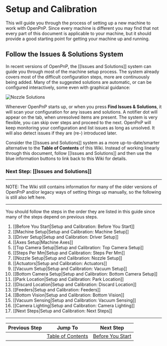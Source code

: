# Setup and Calibration

This will guide you through the process of setting up a new machine to work with OpenPnP. Since every machine is different you may find that not every part of this document is applicable to your machine, but it should provide a good starting point for getting your machine up and running.

## Follow the Issues & Solutions System

In recent versions of OpenPnP, the [[Issues and Solutions]] system can guide you through most of the machine setup process. The system already covers most of the  difficult configuration steps, more are continuously being added. Many of the suggested solutions are automatic, or can be configured interactively, some even with graphical guidance:

![Nozzle Solutions](https://user-images.githubusercontent.com/9963310/116826397-0f971080-ab94-11eb-83a0-f00aa16103ef.png)

Whenever OpenPnP starts up, or when you press **Find Issues & Solutions**, it will scan your configuration for any issues and solutions. A notifier dot will appear on the tab, when unresolved items are present. The system is very flexible, you can skip over steps and proceed to the next. OpenPnP will keep monitoring your configuration and list issues as long as unsolved. It will also detect issues if they are (re-) introduced later.

Consider the [[Issues and Solutions]] system as a more up-to-date/smarter alternative to the **Table of Contents** of this Wiki. Instead of working linearly through this document, follow [[Issues and Solutions]] and then use the blue information buttons to link back to this Wiki for details.  

### Next Step: [[Issues and Solutions]]

___
NOTE: The Wiki still contains information for many of the older versions of OpenPnP and/or legacy ways of setting things up manually, so the following is still also left here. 
___


You should follow the steps in the order they are listed in this guide since many of the steps depend on previous steps.

1. [[Before You Start|Setup and Calibration: Before You Start]]
2. [[Machine Setup|Setup and Calibration: Machine Setup]]
3. [[Driver Setup|Setup and Calibration: Driver Setup]]
4. [[Axes Setup|Machine Axes]]
5. [[Top Camera Setup|Setup and Calibration: Top Camera Setup]]
6. [[Steps Per Mm|Setup and Calibration: Steps Per Mm]]
7. [[Nozzle Setup|Setup and Calibration: Nozzle Setup]]
8. [[Actuators|Setup and Calibration: Actuators]]
9. [[Vacuum Setup|Setup and Calibration: Vacuum Setup]]
10. [[Bottom Camera Setup|Setup and Calibration: Bottom Camera Setup]]
11. [[Park Location|Setup and Calibration: Park Location]]
12. [[Discard Location|Setup and Calibration: Discard Location]]
13. [[Feeders|Setup and Calibration: Feeders]]
14. [[Bottom Vision|Setup and Calibration: Bottom Vision]]
15. [[Vacuum Sensing|Setup and Calibration: Vacuum Sensing]]
16. [[Camera Lighting|Setup and Calibration: Camera Lighting]]
17. [[Next Steps|Setup and Calibration: Next Steps]]
***

| Previous Step                 | Jump To                 | Next Step                                   |
| ----------------------------- | ----------------------- | ------------------------------------------- |
| | [Table of Contents](https://github.com/openpnp/openpnp/wiki/Setup-and-Calibration) | [Before You Start](https://github.com/openpnp/openpnp/wiki/Setup-and-Calibration%3A-Before-You-Start) |